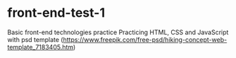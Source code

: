 # front-end-test-1
Basic front-end technologies practice
Practicing HTML, CSS and JavaScript with psd template (https://www.freepik.com/free-psd/hiking-concept-web-template_7183405.htm)
